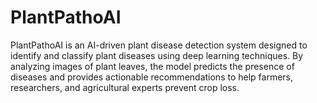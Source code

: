 # PlantPathoAI
PlantPathoAI is an AI-driven plant disease detection system designed to identify and classify plant diseases using deep learning techniques. By analyzing images of plant leaves, the model predicts the presence of diseases and provides actionable recommendations to help farmers, researchers, and agricultural experts prevent crop loss.
